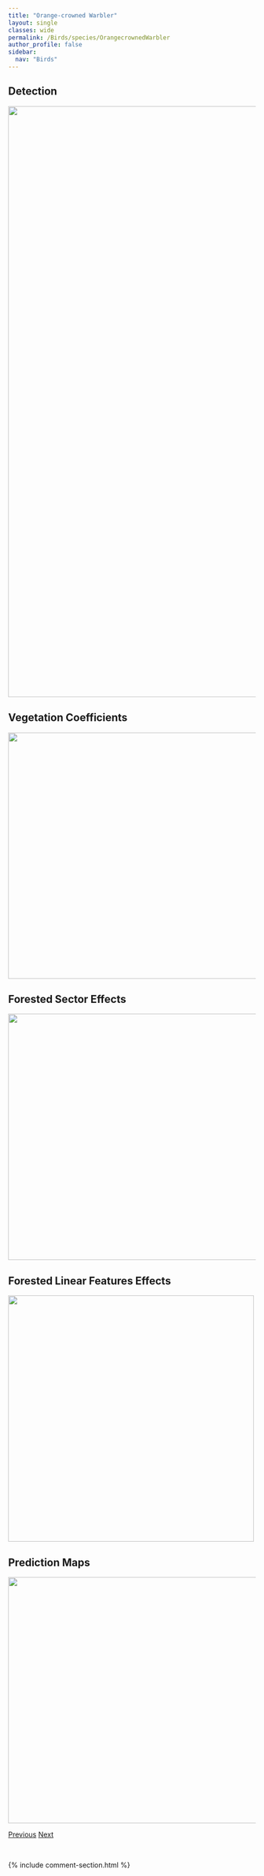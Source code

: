 ```yaml
---
title: "Orange-crowned Warbler"
layout: single
classes: wide
permalink: /Birds/species/OrangecrownedWarbler
author_profile: false
sidebar:
  nav: "Birds"
---
```


<h2>Detection</h2>

<a href="https://drive.google.com/uc?export=view&id=1pnxKE3t1GRKxfnBQvfOHSS-ohFrhlgN5">
<img src="https://drive.google.com/uc?export=view&id=1pnxKE3t1GRKxfnBQvfOHSS-ohFrhlgN5" height = "1200" width = "800">
</a>


<h2>Vegetation Coefficients</h2>

<a href="https://drive.google.com/uc?export=view&id=1CWLm7ZeKHv2EVml6auwqeh4EhObiJ598">
<img src="https://drive.google.com/uc?export=view&id=1CWLm7ZeKHv2EVml6auwqeh4EhObiJ598" height = "500" width = "1000">
</a>


<h2>Forested Sector Effects</h2>

<a href="https://drive.google.com/uc?export=view&id=1Npb45tQd-4hMBBn3Q9PaoO5b_TZSGqF9">
<img src="https://drive.google.com/uc?export=view&id=1Npb45tQd-4hMBBn3Q9PaoO5b_TZSGqF9" height = "500" width = "1000">
</a>


<h2>Forested Linear Features Effects</h2>

<a href="https://drive.google.com/uc?export=view&id=1zBLrFVXk2gw9TxAgN3Db4OkePrCJXJmf">
<img src="https://drive.google.com/uc?export=view&id=1zBLrFVXk2gw9TxAgN3Db4OkePrCJXJmf" height = "500" width = "500">
</a>


<h2>Prediction Maps</h2>

<a href="https://drive.google.com/uc?export=view&id=1KGCmbpi7IijkgSn4_xp3z3zoH8WB7BrD">
<img src="https://drive.google.com/uc?export=view&id=1KGCmbpi7IijkgSn4_xp3z3zoH8WB7BrD" height = "500" width = "1000">
</a>


<a href="/DevelopmentWebsite/Birds/species/NorthernSawwhetOwl" class="pagination--pager" title="Aegolius acadicus">Previous</a> <a href="/DevelopmentWebsite/Birds/species/OlivesidedFlycatcher" class="pagination--pager" title="Contopus cooperi">Next</a>

<p>&nbsp;</p>

{% include comment-section.html %}
